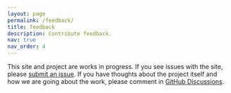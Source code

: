 ```yaml
---
layout: page
permalink: /feedback/
title: feedback
description: Contribute feedback.
nav: true
nav_order: 4
---
```


This site and project are works in progress. If you see issues with the site, please [submit an issue](https://github.com/open-source-pledge/open-source-pledge.github.io/issues). If you have thoughts about the project itself and how we are going about the work, please comment in 
[GitHub Discussions](https://github.com/open-source-pledge/open-source-pledge.github.io/discussions/).